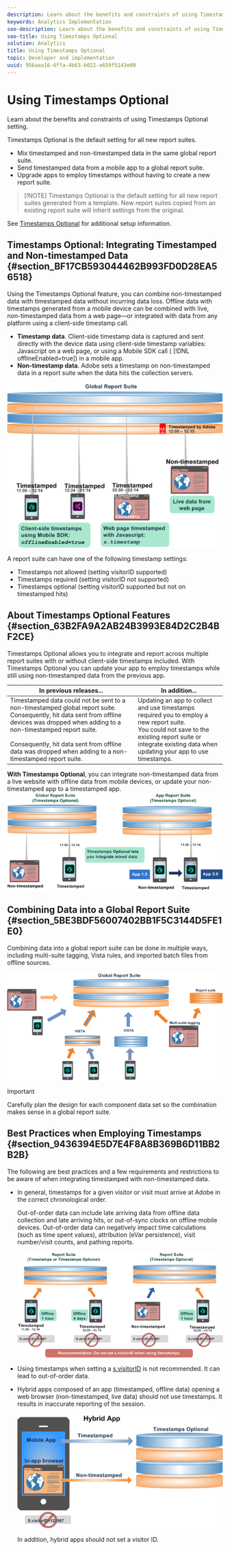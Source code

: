 ```yaml
---
description: Learn about the benefits and constraints of using Timestamps Optional setting.
keywords: Analytics Implementation
seo-description: Learn about the benefits and constraints of using Timestamps Optional setting.
seo-title: Using Timestamps Optional
solution: Analytics
title: Using Timestamps Optional
topic: Developer and implementation
uuid: 956aaa16-6ffa-4b63-b022-a659f5143e00
---
```


# Using Timestamps Optional

Learn about the benefits and constraints of using Timestamps Optional setting.

Timestamps Optional is the default setting for all new report suites.

* Mix timestamped and non-timestamped data in the same global report suite.
* Send timestamped data from a mobile app to a global report suite.
* Upgrade apps to employ timestamps without having to create a new report suite.

> [!NOTE] Timestamps Optional is the default setting for all new report suites generated from a template. New report suites copied from an existing report suite will inherit settings from the original.

See [Timestamps Optional](https://marketing.adobe.com/resources/help/en_US/reference/timestamp-optional.html) for additional setup information.

## Timestamps Optional: Integrating Timestamped and Non-timestamped Data {#section_BF17CB593044462B993FD0D28EA56518}

Using the Timestamps Optional feature, you can combine non-timestamped data with timestamped data without incurring data loss. Offline data with timestamps generated from a mobile device can be combined with live, non-timestamped data from a web page—or integrated with data from any platform using a client-side timestamp call.

* **Timestamp data**. Client-side timestamp data is captured and sent directly with the device data using client-side timestamp variables: Javascript on a web page, or using a Mobile SDK call ( [!DNL offlineEnabled=true]) in a mobile app.
* **Non-timestamp data**. Adobe sets a timestamp on non-timestamped data in a report suite when the data hits the collection servers.

![](assets/timestamp_v_non2.png)

A report suite can have one of the following timestamp settings:

* Timestamps not allowed (setting visitorID supported)
* Timestamps required (setting visitorID not supported)
* Timestamps optional (setting visitorID supported but not on timestamped hits)

## About Timestamps Optional Features {#section_63B2FA9A2AB24B3993E84D2C2B4BF2CE}

Timestamps Optional allows you to integrate and report across multiple report suites with or without client-side timestamps included. With Timestamps Optional you can update your app to employ timestamps while still using non-timestamped data from the previous app.

|In previous releases...|In addition...|
|--- |--- |
|Timestamped data could not be sent to a non-timestamped global report suite. Consequently, hit data sent from offline devices was dropped when adding to a non-timestamped report suite. <br/><br/>Consequently, hit data sent from offline data was dropped when adding to a non-timestamped report suite.|Updating an app to collect and use timestamps required you to employ a new report suite. <br/>You could not save to the existing report suite or integrate existing data when updating your app to use timestamps.|

**With Timestamps Optional**, you can integrate non-timestamped data from a live website with offline data from mobile devices, or update your non-timestamped app to a timestamped app. ![](assets/timestamp_v_non6.png)

## Combining Data into a Global Report Suite {#section_5BE3BDF56007402BB1F5C3144D5FE1E0}

Combining data into a global report suite can be done in multiple ways, including multi-suite tagging, Vista rules, and imported batch files from offline sources.

![](assets/timestamp_v_non9.png)

>[!IMPORTANT]
>
>Carefully plan the design for each component data set so the combination makes sense in a global report suite.

## Best Practices when Employing Timestamps {#section_9436394E5D7E4F8A8B369B6D11BB2B2B}

The following are best practices and a few requirements and restrictions to be aware of when integrating timestamped with non-timestamped data.

* In general, timestamps for a given visitor or visit must arrive at Adobe in the correct chronological order.

  Out-of-order data can include late arriving data from offline data collection and late arriving hits, or out-of-sync clocks on offline mobile devices. Out-of-order data can negatively impact time calculations (such as time spent values), attribution (eVar persistence), visit number/visit counts, and pathing reports.

  ![](assets/timestamp_v_non8.png)

* Using timestamps when setting a [s.visitorID](https://marketing.adobe.com/resources/help/en_US/sc/implement/visid_custom.html) is not recommended. It can lead to out-of-order data.

* Hybrid apps composed of an app (timestamped, offline data) opening a web browser (non-timestamped, live data) should not use timestamps. It results in inaccurate reporting of the session.

  ![](assets/timestamp_v_non.png)

  In addition, hybrid apps should not set a visitor ID.
